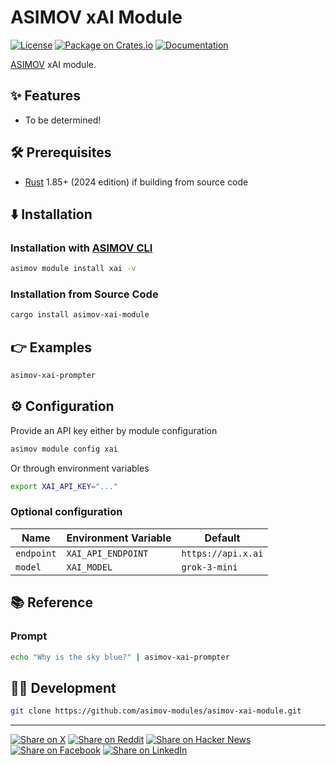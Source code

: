 # ASIMOV xAI Module

[![License](https://img.shields.io/badge/license-Public%20Domain-blue.svg)](https://unlicense.org)
[![Package on Crates.io](https://img.shields.io/crates/v/asimov-xai-module)](https://crates.io/crates/asimov-xai-module)
[![Documentation](https://docs.rs/asimov-xai-module/badge.svg)](https://docs.rs/asimov-xai-module)

[ASIMOV] xAI module.

## ✨ Features

- To be determined!

## 🛠️ Prerequisites

- [Rust] 1.85+ (2024 edition) if building from source code

## ⬇️ Installation

### Installation with [ASIMOV CLI]

```bash
asimov module install xai -v
```

### Installation from Source Code

```bash
cargo install asimov-xai-module
```

## 👉 Examples

```bash
asimov-xai-prompter
```

## ⚙ Configuration

Provide an API key either by module configuration

```bash
asimov module config xai
```

Or through environment variables

```bash
export XAI_API_KEY="..."
```

### Optional configuration

| Name       | Environment Variable | Default            |
| ---------- | -------------------- | ------------------ |
| `endpoint` | `XAI_API_ENDPOINT`   | `https://api.x.ai` |
| `model`    | `XAI_MODEL`          | `grok-3-mini`      |

## 📚 Reference

### Prompt

```bash
echo "Why is the sky blue?" | asimov-xai-prompter
```

## 👨‍💻 Development

```bash
git clone https://github.com/asimov-modules/asimov-xai-module.git
```

---

[![Share on X](https://img.shields.io/badge/share%20on-x-03A9F4?logo=x)](https://x.com/intent/post?url=https://github.com/asimov-modules/asimov-xai-module&text=asimov-xai-module)
[![Share on Reddit](https://img.shields.io/badge/share%20on-reddit-red?logo=reddit)](https://reddit.com/submit?url=https://github.com/asimov-modules/asimov-xai-module&title=asimov-xai-module)
[![Share on Hacker News](https://img.shields.io/badge/share%20on-hn-orange?logo=ycombinator)](https://news.ycombinator.com/submitlink?u=https://github.com/asimov-modules/asimov-xai-module&t=asimov-xai-module)
[![Share on Facebook](https://img.shields.io/badge/share%20on-fb-1976D2?logo=facebook)](https://www.facebook.com/sharer/sharer.php?u=https://github.com/asimov-modules/asimov-xai-module)
[![Share on LinkedIn](https://img.shields.io/badge/share%20on-linkedin-3949AB?logo=linkedin)](https://www.linkedin.com/sharing/share-offsite/?url=https://github.com/asimov-modules/asimov-xai-module)

[ASIMOV]: https://asimov.sh
[ASIMOV CLI]: https://cli.asimov.sh
[JSON-LD]: https://json-ld.org
[KNOW]: https://know.dev
[RDF]: https://www.w3.org/TR/rdf12-primer/
[Rust]: https://rust-lang.org
